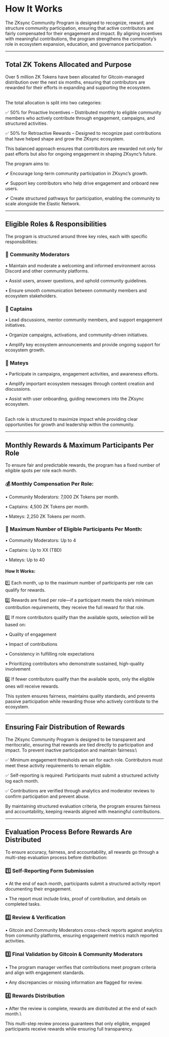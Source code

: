 # How It Works

The ZKsync Community Program is designed to recognize, reward, and structure community participation, ensuring that active contributors are fairly compensated for their engagement and impact. By aligning incentives with meaningful contributions, the program strengthens the community’s role in ecosystem expansion, education, and governance participation.

***

## Total ZK Tokens Allocated and Purpose

Over 5 million ZK Tokens have been allocated for Gitcoin-managed distribution over the next six months, ensuring that contributors are rewarded for their efforts in expanding and supporting the ecosystem.

\
The total allocation is split into two categories:

✅ 50% for Proactive Incentives – Distributed monthly to eligible community members who actively contribute through engagement, campaigns, and structured activities.

✅ 50% for Retroactive Rewards – Designed to recognize past contributions that have helped shape and grow the ZKsync ecosystem.



This balanced approach ensures that contributors are rewarded not only for past efforts but also for ongoing engagement in shaping ZKsync’s future.



The program aims to:

✔ Encourage long-term community participation in ZKsync’s growth.

✔ Support key contributors who help drive engagement and onboard new users.

✔ Create structured pathways for participation, enabling the community to scale alongside the Elastic Network.

***

## Eligible Roles & Responsibilities

The program is structured around three key roles, each with specific responsibilities:

### 🔹 Community Moderators

• Maintain and moderate a welcoming and informed environment across Discord and other community platforms.

• Assist users, answer questions, and uphold community guidelines.

• Ensure smooth communication between community members and ecosystem stakeholders.

### 🔹 Captains

• Lead discussions, mentor community members, and support engagement initiatives.

• Organize campaigns, activations, and community-driven initiatives.

• Amplify key ecosystem announcements and provide ongoing support for ecosystem growth.

### 🔹 Mateys

• Participate in campaigns, engagement activities, and awareness efforts.

• Amplify important ecosystem messages through content creation and discussions.

• Assist with user onboarding, guiding newcomers into the ZKsync ecosystem.

\
Each role is structured to maximize impact while providing clear opportunities for growth and leadership within the community.

***

## Monthly Rewards & Maximum Participants Per Role

To ensure fair and predictable rewards, the program has a fixed number of eligible spots per role each month.

### 💰 Monthly Compensation Per Role:

• Community Moderators: 7,000 ZK Tokens per month.

• Captains: 4,500 ZK Tokens per month.

• Mateys: 2,250 ZK Tokens per month.



### 📌 Maximum Number of Eligible Participants Per Month:

• Community Moderators: Up to 4

• Captains: Up to XX (TBD)

• Mateys: Up to 40

#### How It Works:

1️⃣ Each month, up to the maximum number of participants per role can qualify for rewards.

2️⃣ Rewards are fixed per role—if a participant meets the role’s minimum contribution requirements, they receive the full reward for that role.

3️⃣ If more contributors qualify than the available spots, selection will be based on:

• Quality of engagement

• Impact of contributions

• Consistency in fulfilling role expectations

• Prioritizing contributors who demonstrate sustained, high-quality involvement

4️⃣ If fewer contributors qualify than the available spots, only the eligible ones will receive rewards.



This system ensures fairness, maintains quality standards, and prevents passive participation while rewarding those who actively contribute to the ecosystem.

***

## Ensuring Fair Distribution of Rewards

The ZKsync Community Program is designed to be transparent and meritocratic, ensuring that rewards are tied directly to participation and impact. To prevent inactive participation and maintain fairness:\


✅ Minimum engagement thresholds are set for each role. Contributors must meet these activity requirements to remain eligible.

✅ Self-reporting is required: Participants must submit a structured activity log each month.

✅ Contributions are verified through analytics and moderator reviews to confirm participation and prevent abuse.



By maintaining structured evaluation criteria, the program ensures fairness and accountability, keeping rewards aligned with meaningful contributions.

***

## Evaluation Process Before Rewards Are Distributed

To ensure accuracy, fairness, and accountability, all rewards go through a multi-step evaluation process before distribution:

### 1️⃣ Self-Reporting Form Submission

• At the end of each month, participants submit a structured activity report documenting their engagement.

• The report must include links, proof of contribution, and details on completed tasks.

### 2️⃣ Review & Verification

• Gitcoin and Community Moderators cross-check reports against analytics from community platforms, ensuring engagement metrics match reported activities.

### 3️⃣ Final Validation by Gitcoin & Community Moderators

• The program manager verifies that contributions meet program criteria and align with engagement standards.

• Any discrepancies or missing information are flagged for review.

### 4️⃣ Rewards Distribution

• After the review is complete, rewards are distributed at the end of each month.\


This multi-step review process guarantees that only eligible, engaged participants receive rewards while ensuring full transparency.
